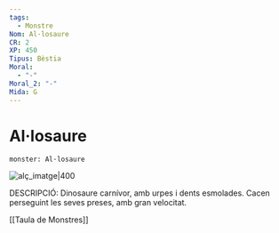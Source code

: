 ```yaml
---
tags:
  - Monstre
Nom: Al·losaure
CR: 2
XP: 450
Tipus: Bèstia
Moral:
  - "-"
Moral_2: "-"
Mida: G
---
```

# Al·losaure

```statblock
monster: Al·losaure
```

![alç_imatge|400](https://cdn.mos.cms.futurecdn.net/b5SxqiWwufyfTdgbi9UwHE.jpg)

DESCRIPCIÓ: 
Dinosaure carnívor, amb urpes i dents esmolades. Cacen perseguint les seves preses, amb gran velocitat.

[[Taula de Monstres]]